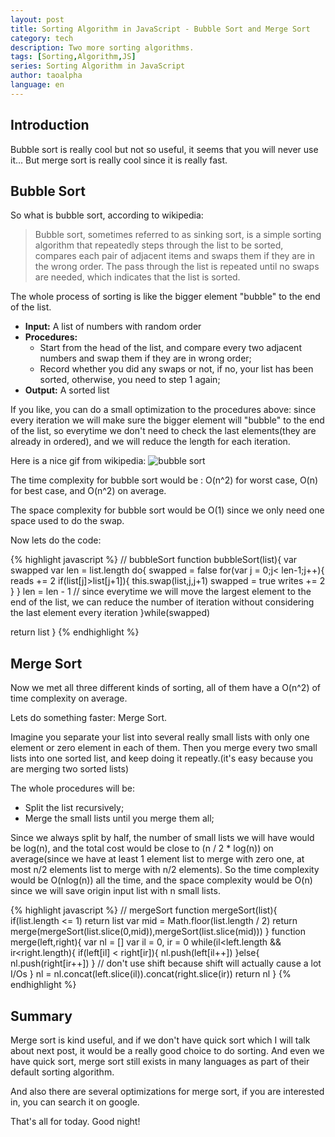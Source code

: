 ```yaml
---
layout: post
title: Sorting Algorithm in JavaScript - Bubble Sort and Merge Sort
category: tech 
description: Two more sorting algorithms.
tags: [Sorting,Algorithm,JS] 
series: Sorting Algorithm in JavaScript
author: taoalpha
language: en
---
```


## Introduction

Bubble sort is really cool but not so useful, it seems that you will never use it... But merge sort is really cool since it is really fast.

## Bubble Sort

So what is bubble sort, according to wikipedia:

> Bubble sort, sometimes referred to as sinking sort, is a simple sorting algorithm that repeatedly steps through the list to be sorted, compares each pair of adjacent items and swaps them if they are in the wrong order. The pass through the list is repeated until no swaps are needed, which indicates that the list is sorted. 

The whole process of sorting is like the bigger element "bubble" to the end of the list.

- **Input:** A list of numbers with random order
- **Procedures:**
  - Start from the head of the list, and compare every two adjacent numbers and swap them if they are in wrong order;
  - Record whether you did any swaps or not, if no, your list has been sorted, otherwise, you need to step 1 again;
- **Output:** A sorted list

If you like, you can do a small optimization to the procedures above: since every iteration we will make sure the bigger element will "bubble" to the end of the list, so everytime we don't need to check the last elements(they are already in ordered), and we will reduce the length for each iteration.

Here is a nice gif from wikipedia: ![bubble sort](https://upload.wikimedia.org/wikipedia/commons/c/c8/Bubble-sort-example-300px.gif)

The time complexity for bubble sort would be : O(n^2) for worst case, O(n) for best case, and O(n^2) on average.

The space complexity for bubble sort would be O(1) since we only need one space used to do the swap.


Now lets do the code:

{% highlight javascript %}
// bubbleSort
function bubbleSort(list){
  var swapped
  var len = list.length
  do{
    swapped = false
    for(var j = 0;j< len-1;j++){
      reads += 2
      if(list[j]>list[j+1]){
        this.swap(list,j,j+1)
        swapped = true
        writes += 2
      }
    }
    len = len - 1
    // since everytime we will move the largest element to the end of the list, we can reduce the number of iteration without considering the last element every iteration
  }while(swapped)

  return list
}
{% endhighlight %}

## Merge Sort

Now we met all three different kinds of sorting, all of them have a O(n^2) of time complexity on average.

Lets do something faster: Merge Sort.

Imagine you separate your list into several really small lists with only one element or zero element in each of them. Then you merge every two small lists into one sorted list, and keep doing it repeatly.(it's easy because you are merging two sorted lists)


The whole procedures will be:

- Split the list recursively;
- Merge the small lists until you merge them all;

Since we always split by half, the number of small lists we will have would be log(n), and the total cost would be close to (n / 2 * log(n)) on average(since we have at least 1 element list to merge with zero one, at most n/2 elements list to merge with n/2 elements). So the time complexity would be O(nlog(n)) all the time, and the space complexity would be O(n) since we will save origin input list with n small lists.

{% highlight javascript %}
// mergeSort
function mergeSort(list){
  if(list.length <= 1) return list
  var mid = Math.floor(list.length / 2)
  return merge(mergeSort(list.slice(0,mid)),mergeSort(list.slice(mid)))
}
function merge(left,right){
  var nl = []
  var il = 0, ir = 0
  while(il<left.length && ir<right.length){
    if(left[il] < right[ir]){
      nl.push(left[il++])
    }else{
      nl.push(right[ir++])
    }
    // don't use shift because shift will actually cause a lot I/Os 
  }
  nl = nl.concat(left.slice(il)).concat(right.slice(ir))
  return nl
}
{% endhighlight %}

## Summary

Merge sort is kind useful, and if we don't have quick sort which I will talk about next post, it would be a really good choice to do sorting. And even we have quick sort, merge sort still exists in many languages as part of their default sorting algorithm.

And also there are several optimizations for merge sort, if you are interested in, you can search it on google.

That's all for today. Good night!
